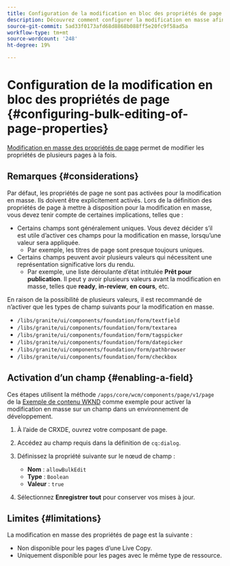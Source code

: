 ```yaml
---
title: Configuration de la modification en bloc des propriétés de page
description: Découvrez comment configurer la modification en masse afin de pouvoir modifier les propriétés de plusieurs pages à la fois.
source-git-commit: 5ad33f0173afd68d8868b088ff5e20fc9f58ad5a
workflow-type: tm+mt
source-wordcount: '248'
ht-degree: 19%

---
```



# Configuration de la modification en bloc des propriétés de page {#configuring-bulk-editing-of-page-properties}

[Modification en masse des propriétés de page](/help/sites-cloud/authoring/fundamentals/page-properties.md#from-the-sites-console-multiple-pages) permet de modifier les propriétés de plusieurs pages à la fois.

## Remarques {#considerations}

Par défaut, les propriétés de page ne sont pas activées pour la modification en masse. Ils doivent être explicitement activés. Lors de la définition des propriétés de page à mettre à disposition pour la modification en masse, vous devez tenir compte de certaines implications, telles que :

* Certains champs sont généralement uniques. Vous devez décider s’il est utile d’activer ces champs pour la modification en masse, lorsqu’une valeur sera appliquée.
   * Par exemple, les titres de page sont presque toujours uniques.
* Certains champs peuvent avoir plusieurs valeurs qui nécessitent une représentation significative lors du rendu.
   * Par exemple, une liste déroulante d’état intitulée **Prêt pour publication**. Il peut y avoir plusieurs valeurs avant la modification en masse, telles que **ready**, **in-review**, **en cours**, etc.

En raison de la possibilité de plusieurs valeurs, il est recommandé de n’activer que les types de champ suivants pour la modification en masse.

* `/libs/granite/ui/components/foundation/form/textfield`
* `/libs/granite/ui/components/foundation/form/textarea`
* `/libs/granite/ui/components/foundation/form/tagspicker`
* `/libs/granite/ui/components/foundation/form/datepicker`
* `/libs/granite/ui/components/foundation/form/pathbrowser`
* `/libs/granite/ui/components/foundation/form/checkbox`

## Activation d’un champ {#enabling-a-field}

Ces étapes utilisent la méthode `/apps/core/wcm/components/page/v1/page` de la [Exemple de contenu WKND](/help/implementing/developing/introduction/develop-wknd-tutorial.md) comme exemple pour activer la modification en masse sur un champ dans un environnement de développement.

1. À l’aide de CRXDE, ouvrez votre composant de page.
1. Accédez au champ requis dans la définition de `cq:dialog`.
1. Définissez la propriété suivante sur le nœud de champ :

   * **Nom** : `allowBulkEdit`
   * **Type** : `Boolean`
   * **Valeur** : `true`

1. Sélectionnez **Enregistrer tout** pour conserver vos mises à jour.

## Limites {#limitations}

La modification en masse des propriétés de page est la suivante :

* Non disponible pour les pages d’une Live Copy.
* Uniquement disponible pour les pages avec le même type de ressource.

